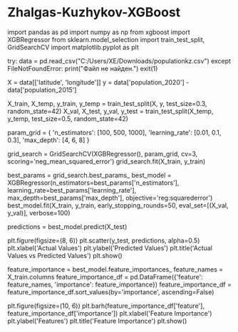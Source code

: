 # Zhalgas-Kuzhykov-XGBoost
import pandas as pd
import numpy as np
from xgboost import XGBRegressor
from sklearn.model_selection import train_test_split, GridSearchCV
import matplotlib.pyplot as plt

try:
    data = pd.read_csv("C:/Users/XE/Downloads/populationkz.csv")
except FileNotFoundError:
    print("Файл не найден.")
    exit(1)

X = data[['latitude', 'longitude']]
y = data['population_2020'] - data['population_2015']

X_train, X_temp, y_train, y_temp = train_test_split(X, y, test_size=0.3, random_state=42)
X_val, X_test, y_val, y_test = train_test_split(X_temp, y_temp, test_size=0.5, random_state=42)

param_grid = {
    'n_estimators': [100, 500, 1000],
    'learning_rate': [0.01, 0.1, 0.3],
    'max_depth': [4, 6, 8]
}

grid_search = GridSearchCV(XGBRegressor(), param_grid, cv=3, scoring='neg_mean_squared_error')
grid_search.fit(X_train, y_train)

best_params = grid_search.best_params_
best_model = XGBRegressor(n_estimators=best_params['n_estimators'],
                          learning_rate=best_params['learning_rate'],
                          max_depth=best_params['max_depth'],
                          objective='reg:squarederror')
best_model.fit(X_train, y_train, early_stopping_rounds=50, eval_set=[(X_val, y_val)], verbose=100)

predictions = best_model.predict(X_test)

plt.figure(figsize=(8, 6))
plt.scatter(y_test, predictions, alpha=0.5)
plt.xlabel('Actual Values')
plt.ylabel('Predicted Values')
plt.title('Actual Values vs Predicted Values')
plt.show()

feature_importance = best_model.feature_importances_
feature_names = X_train.columns
feature_importance_df = pd.DataFrame({'feature': feature_names, 'importance': feature_importance})
feature_importance_df = feature_importance_df.sort_values(by='importance', ascending=False)

plt.figure(figsize=(10, 6))
plt.barh(feature_importance_df['feature'], feature_importance_df['importance'])
plt.xlabel('Feature Importance')
plt.ylabel('Features')
plt.title('Feature Importance')
plt.show()
